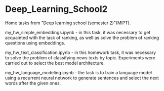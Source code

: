 # Deep_Learning_School2
Home tasks from "Deep learning school (semester 2)"(MIPT).

my_hw_simple_embeddings.ipynb - in this task, it was necessary to get acquainted with the task of ranking, as well as solve the problem of ranking questions using embeddings.

my_hw_text_classification.ipynb - in this homework task, it was necessary to solve the problem of classifying news texts by topic. Experiments were carried out to select the best model architecture.

my_hw_language_modeling.ipynb - the task is to train a language model using a recurrent neural network to generate sentences and select the next words after the given ones.
